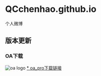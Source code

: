 # QCchenhao.github.io
个人微博
## 版本更新
### OA下载
![oa logo](https://qcchenhao.github.io/oa_pro/57.png "oa logo") 
[* oa_pro下载链接](itms-services://?action=download-manifest&url=https://qcchenhao.github.io/oa_pro/manifest.plist "点击安装即可安装") 


